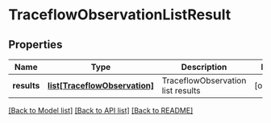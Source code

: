 # TraceflowObservationListResult

## Properties
Name | Type | Description | Notes
------------ | ------------- | ------------- | -------------
**results** | [**list[TraceflowObservation]**](TraceflowObservation.md) | TraceflowObservation list results | [optional] 

[[Back to Model list]](../README.md#documentation-for-models) [[Back to API list]](../README.md#documentation-for-api-endpoints) [[Back to README]](../README.md)

